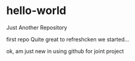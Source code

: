 # hello-world
Just Another Repository

first repo
Quite great to refreshcken we started...


ok, am just new in using github for joint project
